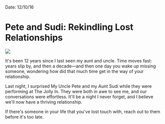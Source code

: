 Date: 12/10/16

# Pete and Sudi: Rekindling Lost Relationships

![][image-1]

It's been 12 years since I last seen my aunt and uncle. Time moves fast: years slip by, and then a decade—and then one day you wake up missing someone, wondering how did that much time get in the way of your relationship.

Last night, I surprised My Uncle Pete and my Aunt Sudi while they were performing at The Jolly In. They were both in awe to see me, and our conversations were effortless. It'll be a night I never forget, and I believe we'll now have a thriving relationship.

If there's someone in your life that you've lost touch with, reach out to them before it's too late.

[image-1]:	/_photos/oris.jpg